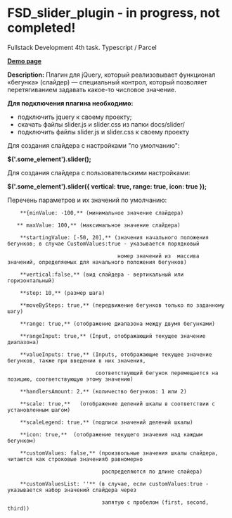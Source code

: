 # FSD_slider_plugin - in progress, not completed!
Fullstack Development 4th task.
Typescript / Parcel

**[Demo page](https://iea140777.github.io/FSD_slider_plugin/)**

**Description:**
Плагин для jQuery, который реализовывает функционал «бегунка» (слайдер) — специальный контрол, который позволяет перетягиванием задавать какое-то числовое значение.

**Для подключения плагина необходимо:**
- подключить jquery к своему проекту;
- скачать файлы slider.js и slider.css из папки docs/slider/
- подключить файлы slider.js и slider.css к своему проекту

Для создания слайдера c настройками "по умолчанию":

**$('.some_element').slider();**

Для создания слайдера с пользовательскими настройками:

**$('.some_element').slider({
   vertical: true,
    range: true,
    icon: true
});**

Перечень параметров и их значений по умолчанию:

        **{minValue: -100,** (минимальное значение слайдера)
        
       ** maxValue: 100,** (максимальное значение слайдера)
        
        **startingValue: [-50, 20],** (значения начального положения бегунков; в случае CustomValues:true - указывается порядковый 
        
                                       номер значений из  массива значений, определяемых для начального положения бегунков)
        
        **vertical:false,** (вид слайдера - вертикальный или горизонтальный)
        
        **step: 10,** (размер шага)
        
        **moveBySteps: true,** (передвижение бегунков только по заданному шагу)
        
        **range: true,** (отображение диапазона между двумя бегунками)
        
        **rangeInput: true,** (Input, отображающий текущее значение диапазона)
        
        **valueInputs: true,** (Inputs, отображающие текущее значение бегунков, также при введении в них значения, 
        
                                соответствующий бегунок перемещается на позицию, соответствующую этому значению)
                              
        **handlersAmount: 2,** (количество бегунков: 1 или 2) 
        
        **scale: true,**   (отображение делений шкалы в соответствии с установленным шагом)
        
        **scaleLegend: true,** (подписи значений делений шкалы)
        
        **icon: true,**  (отображение текущего значения над каждым бегунком)
        
        **customValues: false,** (произвольные значения шкалы слайдера, читаются как строковые значенияб равномерно 
        
                                  распределяются по длине слайера)
        
        **customValuesList: ''** (в случае, если customValues:true - указывается набор значений слайдера через
                      
                                  запятую с пробелом (first, second, third))
   
   
